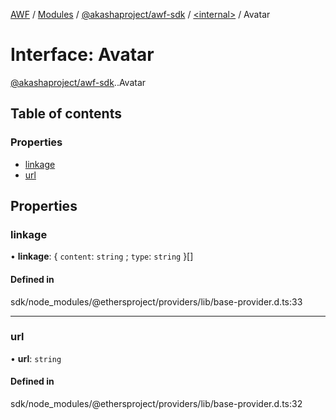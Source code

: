 [AWF](../README.md) / [Modules](../modules.md) / [@akashaproject/awf-sdk](../modules/akashaproject_awf_sdk.md) / [<internal\>](../modules/akashaproject_awf_sdk._internal_.md) / Avatar

# Interface: Avatar

[@akashaproject/awf-sdk](../modules/akashaproject_awf_sdk.md).[<internal>](../modules/akashaproject_awf_sdk._internal_.md).Avatar

## Table of contents

### Properties

- [linkage](akashaproject_awf_sdk._internal_.Avatar.md#linkage)
- [url](akashaproject_awf_sdk._internal_.Avatar.md#url)

## Properties

### linkage

• **linkage**: { `content`: `string` ; `type`: `string`  }[]

#### Defined in

sdk/node_modules/@ethersproject/providers/lib/base-provider.d.ts:33

___

### url

• **url**: `string`

#### Defined in

sdk/node_modules/@ethersproject/providers/lib/base-provider.d.ts:32
